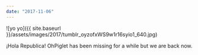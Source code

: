 ```yaml
---
date: "2017-11-06"
---
```


![yo yo]({{ site.baseurl }}/assets/images/2017/tumblr_oyzofxWS9w1r16syio1_640.jpg)

¡Hola Republica! OhPiglet has been missing for a while but we are back now.
